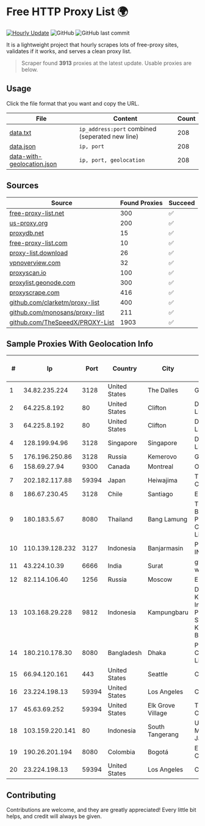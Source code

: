 
# Free HTTP Proxy List 🌍

[![Hourly Update](https://github.com/mertguvencli/http-proxy-list/actions/workflows/main.yml/badge.svg?branch=main)](https://github.com/mertguvencli/http-proxy-list/actions/workflows/main.yml)
![GitHub](https://img.shields.io/github/license/mertguvencli/http-proxy-list)
![GitHub last commit](https://img.shields.io/github/last-commit/mertguvencli/http-proxy-list)

It is a lightweight project that hourly scrapes lots of free-proxy sites, validates if it works, and serves a clean proxy list.


> Scraper found **3913** proxies at the latest update. Usable proxies are below.

## Usage

Click the file format that you want and copy the URL.


|File|Content|Count|
|----|-------|-----|
|[data.txt](https://raw.githubusercontent.com/mertguvencli/http-proxy-list/main/proxy-list/data.txt)|`ip_address:port` combined (seperated new line)|208|
|[data.json](https://raw.githubusercontent.com/mertguvencli/http-proxy-list/main/proxy-list/data.json)|`ip, port`|208|
|[data-with-geolocation.json](https://raw.githubusercontent.com/mertguvencli/http-proxy-list/main/proxy-list/data-with-geolocation.json)|`ip, port, geolocation`|208|

## Sources

|Source|Found Proxies|Succeed|
|------|-------------|-------|
|[free-proxy-list.net](https://free-proxy-list.net)|300|✅|
|[us-proxy.org](https://www.us-proxy.org)|200|✅|
|[proxydb.net](http://proxydb.net)|15|✅|
|[free-proxy-list.com](https://free-proxy-list.com/?page=&port=&type%5B%5D=http&type%5B%5D=https&up_time=0&search=Search)|10|✅|
|[proxy-list.download](https://www.proxy-list.download/HTTP)|26|✅|
|[vpnoverview.com](https://vpnoverview.com/privacy/anonymous-browsing/free-proxy-servers)|32|✅|
|[proxyscan.io](https://www.proxyscan.io)|100|✅|
|[proxylist.geonode.com](https://proxylist.geonode.com/api/proxy-list?limit=300&page=1&sort_by=lastChecked&sort_type=desc&protocols=http,https)|300|✅|
|[proxyscrape.com](https://api.proxyscrape.com/v2/?request=displayproxies&protocol=http&timeout=10000&country=all&ssl=all&anonymity=all)|416|✅|
|[github.com/clarketm/proxy-list](https://raw.githubusercontent.com/clarketm/proxy-list/master/proxy-list-raw.txt)|400|✅|
|[github.com/monosans/proxy-list](https://raw.githubusercontent.com/monosans/proxy-list/main/proxies/http.txt)|211|✅|
|[github.com/TheSpeedX/PROXY-List](https://raw.githubusercontent.com/TheSpeedX/PROXY-List/master/http.txt)|1903|✅|


## Sample Proxies With Geolocation Info

|#|Ip|Port|Country|City|Internet Service Provider|
|-|--|----|-------|----|-------------------------|
|1|34.82.235.224|3128|United States|The Dalles|Google LLC|
|2|64.225.8.192|80|United States|Clifton|DigitalOcean, LLC|
|3|64.225.8.192|80|United States|Clifton|DigitalOcean, LLC|
|4|128.199.94.96|3128|Singapore|Singapore|DigitalOcean, LLC|
|5|176.196.250.86|3128|Russia|Kemerovo|Goodline.info|
|6|158.69.27.94|9300|Canada|Montreal|OVH SAS|
|7|202.182.117.88|59394|Japan|Heiwajima|The Constant Company|
|8|186.67.230.45|3128|Chile|Santiago|Entel Chile S.A.|
|9|180.183.5.67|8080|Thailand|Bang Lamung|Triple T Broadband Public Company Limited|
|10|110.139.128.232|3127|Indonesia|Banjarmasin|PT. TELKOM INDONESIA|
|11|43.224.10.39|6666|India|Surat|gtpl hariom world vision|
|12|82.114.106.40|1256|Russia|Moscow|Enforta-MSK|
|13|103.168.29.228|9812|Indonesia|Kampungbaru|Dinas Komunikasi Informatika Persandian dan Statistik Kabuapten Bueleleng|
|14|180.210.178.30|8080|Bangladesh|Dhaka|Premium Connectivity Limited|
|15|66.94.120.161|443|United States|Seattle|Contabo Inc.|
|16|23.224.198.13|59394|United States|Los Angeles|Cnservers LLC|
|17|45.63.69.252|59394|United States|Elk Grove Village|The Constant Company|
|18|103.159.220.141|80|Indonesia|South Tangerang|Universitas Muhammadiyah Jakarta|
|19|190.26.201.194|8080|Colombia|Bogotá|ETB - Colombia|
|20|23.224.198.13|59394|United States|Los Angeles|Cnservers LLC|



## Contributing

Contributions are welcome, and they are greatly appreciated! Every
little bit helps, and credit will always be given.

